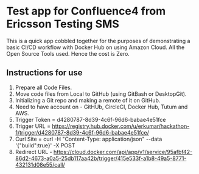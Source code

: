 # Test app for Confluence4 from Ericsson Testing SMS

This is a quick app cobbled together for the purposes of demonstrating a basic CI/CD workflow with Docker Hub on using Amazon Cloud.
All the Open Source Tools used. Hence the cost is Zero.

## Instructions for use

1. Prepare all Code Files.
2. Move code files from Local to GitHub (using GitBash or DesktopGit).
3. Initializing a Git repo and making a remote of it on GitHub.
4. Need to have account on - GitHUb, CircleCI, Docker Hub, Tutum and AWS.
5. Trigger Token = d4280787-8d39-4c6f-96d6-babae4e51fce
6. Trigger URL = https://registry.hub.docker.com/u/erkumar/hackathon-1/trigger/d4280787-8d39-4c6f-96d6-babae4e51fce/
7. Curl Site = curl -H "Content-Type: application/json" --data '{"build":true}' -X POST 
8. Redirect URL - https://cloud.docker.com/api/app/v1/service/95afbf42-86d2-4673-a0a5-25db117aa42b/trigger/415e533f-a1b8-49a5-8771-432131d08e55/call/
